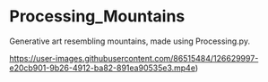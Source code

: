 # Processing_Mountains
Generative art resembling mountains, made using Processing.py.

https://user-images.githubusercontent.com/86515484/126629997-e20cb901-9b26-4912-ba82-891ea90535e3.mp4e)
